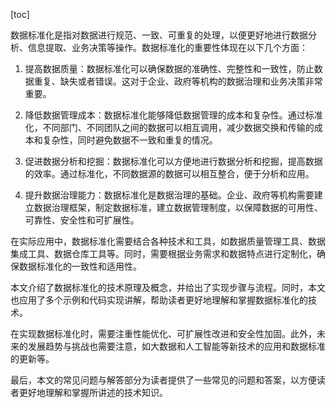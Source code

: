 
[toc]                    
                
                
数据标准化是指对数据进行规范、一致、可重复的处理，以便更好地进行数据分析、信息提取、业务决策等操作。数据标准化的重要性体现在以下几个方面：

1. 提高数据质量：数据标准化可以确保数据的准确性、完整性和一致性，防止数据重复、缺失或者错误。这对于企业、政府等机构的数据治理和业务决策非常重要。

2. 降低数据管理成本：数据标准化能够降低数据管理的成本和复杂性。通过标准化，不同部门、不同团队之间的数据可以相互调用，减少数据交换和传输的成本和复杂性，同时避免数据不一致和重复的情况。

3. 促进数据分析和挖掘：数据标准化可以方便地进行数据分析和挖掘，提高数据的效率。通过标准化，不同数据源的数据可以相互整合，便于分析和应用。

4. 提升数据治理能力：数据标准化是数据治理的基础。企业、政府等机构需要建立数据治理框架，制定数据标准，建立数据管理制度，以保障数据的可用性、可靠性、安全性和可扩展性。

在实际应用中，数据标准化需要结合各种技术和工具，如数据质量管理工具、数据集成工具、数据仓库工具等。同时，需要根据业务需求和数据特点进行定制化，确保数据标准化的一致性和适用性。

本文介绍了数据标准化的技术原理及概念，并给出了实现步骤与流程。同时，本文也应用了多个示例和代码实现讲解，帮助读者更好地理解和掌握数据标准化的技术。

在实现数据标准化时，需要注重性能优化、可扩展性改进和安全性加固。此外，未来的发展趋势与挑战也需要注意，如大数据和人工智能等新技术的应用和数据标准的更新等。

最后，本文的常见问题与解答部分为读者提供了一些常见的问题和答案，以方便读者更好地理解和掌握所讲述的技术知识。

